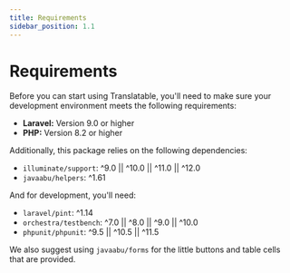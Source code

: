```yaml
---
title: Requirements
sidebar_position: 1.1
---
```


# Requirements

Before you can start using Translatable, you'll need to make sure your development environment meets the following requirements:

- **Laravel:** Version 9.0 or higher
- **PHP:** Version 8.2 or higher

Additionally, this package relies on the following dependencies:

- `illuminate/support`: ^9.0 || ^10.0 || ^11.0 || ^12.0
- `javaabu/helpers`: ^1.61

And for development, you'll need:

- `laravel/pint`: ^1.14
- `orchestra/testbench`: ^7.0 || ^8.0 || ^9.0 || ^10.0
- `phpunit/phpunit`: ^9.5 || ^10.5 || ^11.5

We also suggest using `javaabu/forms` for the little buttons and table cells that are provided.
